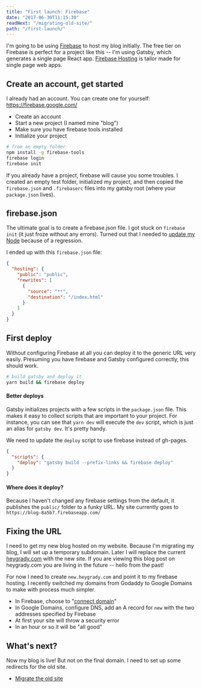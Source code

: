 ```yaml
---
title: "First launch: Firebase"
date: "2017-06-30T11:15:30"
readNext: "/migrating-old-site/"
path: "/first-launch/"
---
```


I'm going to be using [Firebase](https://firebase.google.com/) to host my blog initially. The free tier on Firebase is perfect for a project like this -- I'm using Gatsby, which generates a single page React app. [Firebase Hosting](https://firebase.google.com/docs/hosting/) is tailor made for single page web apps.

## Create an account, get started
I already had an account. You can create one for yourself: https://firebase.google.com/

- Create an account
- Start a new project (I named mine "blog")
- Make sure you have firebase tools installed
- Initialize your project

```bash
# from an empty folder
npm install -g firebase-tools
firebase login
firebase init
```

If you already have a project, firebase will cause you some troubles. I created an empty test folder, initialized my project, and then copied the `firebase.json` and `.firebaserc` files into my gatsby root (where your `package.json` lives).

## firebase.json

The ultimate goal is to create a firebase.json file. I got stuck on `firebase init` (it just froze without any errors). Turned out that I needed to [update my Node](https://github.com/firebase/firebase-tools/issues/370) because of a regression.

I ended up with this `firebase.json` file:

```json
{
  "hosting": {
    "public": "public",
    "rewrites": [
      {
        "source": "**",
        "destination": "/index.html"
      }
    ]
  }
}
```

## First deploy
Without configuring Firebase at all you can deploy it to the generic URL very easily. Presuming you have firebase and Gatsby configured correctly, this should work.

```bash
# build gatsby and deploy it
yarn build && firebase deploy
```

#### Better deploys
Gatsby initializes projects with a few scripts in the `package.json` file. This makes it easy to collect scripts that are important to your project. For instance, you can see that `yarn dev` will execute the `dev` script, which is just an alias for `gatsby dev`. It's pretty handy.

We need to update the `deploy` script to use firebase instead of gh-pages.

```json
{
  "scripts": {
    "deploy": "gatsby build --prefix-links && firebase deploy"
  }
}
```

#### Where does it deploy?
Because I haven't changed any firebase settings from the default, it publishes the `public/` folder to a funky URL. My site currently goes to `https://blog-8a5b7.firebaseapp.com/`

## Fixing the URL
I need to get my new blog hosted on my website. Because I'm migrating my blog, I will set up a temporary subdomain. Later I will replace the current [heygrady.com](http://heygrady.com) with the new site. If you are viewing this blog post on heygrady.com you are living in the future -- hello from the past!

For now I need to create `new.heygrady.com` and point it to my firebase hosting. I recently switched my domains from Godaddy to Google Domains to make with process much simpler.

- In Firebase, choose to "[connect domain](https://firebase.google.com/docs/hosting/custom-domain)"
- In Google Domains, configure DNS, add an A record for `new` with the two addresses specified by Firebase
- At first your site will throw a security error
- In an hour or so it will be "all good"

## What's next?
Now my blog is live! But not on the final domain. I need to set up some redirects for the old site.

- [Migrate the old site](../migrating-old-site)

